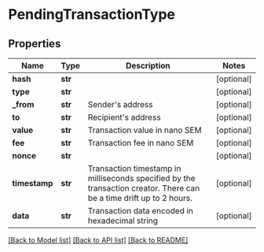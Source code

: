 # PendingTransactionType

## Properties
Name | Type | Description | Notes
------------ | ------------- | ------------- | -------------
**hash** | **str** |  | [optional] 
**type** | **str** |  | [optional] 
**_from** | **str** | Sender&#39;s address | [optional] 
**to** | **str** | Recipient&#39;s address | [optional] 
**value** | **str** | Transaction value in nano SEM | [optional] 
**fee** | **str** | Transaction fee in nano SEM | [optional] 
**nonce** | **str** |  | [optional] 
**timestamp** | **str** | Transaction timestamp in milliseconds specified by the transaction creator. There can be a time drift up to 2 hours. | [optional] 
**data** | **str** | Transaction data encoded in hexadecimal string | [optional] 

[[Back to Model list]](../README.md#documentation-for-models) [[Back to API list]](../README.md#documentation-for-api-endpoints) [[Back to README]](../README.md)


